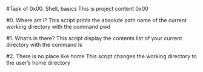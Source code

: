 #Task of 0x00. Shell, basics
This is project content 0x00

#0. Where am I?
This script prints the absolute path name of the current working directory with the command pwd

#1. What’s in there?
This script display the contents list of your current directory with the command ls

#2. There is no place like home
This script  changes the working directory to the user’s home directory